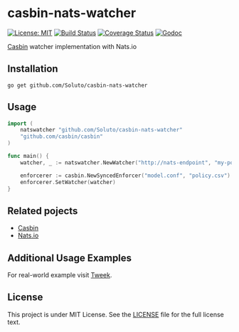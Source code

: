 # casbin-nats-watcher

[![License: MIT](https://img.shields.io/badge/License-MIT-yellow.svg)](https://opensource.org/licenses/MIT)
[![Build Status](https://travis-ci.org/Soluto/casbin-nats-watcher.svg?branch=master)](https://travis-ci.org/Soluto/casbin-nats-watcher)
[![Coverage Status](https://coveralls.io/repos/github/Soluto/casbin-nats-watcher/badge.svg?branch=master)](https://coveralls.io/github/Soluto/casbin-nats-watcher?branch=master)
[![Godoc](https://godoc.org/github.com/Soluto/casbin-nats-watcher?status.svg)](https://godoc.org/github.com/Soluto/casbin-nats-watcher)

[Casbin](https://github.com/casbin/casbin) watcher implementation with Nats.io

## Installation

    go get github.com/Soluto/casbin-nats-watcher

## Usage
```go
import (
	natswatcher "github.com/Soluto/casbin-nats-watcher"
	"github.com/casbin/casbin"
)

func main() {
	watcher, _ := natswatcher.NewWatcher("http://nats-endpoint", "my-policy-subject")

	enforcerer := casbin.NewSyncedEnforcer("model.conf", "policy.csv")
	enforcerer.SetWatcher(watcher)
}
```

## Related pojects
- [Casbin](https://github.com/casbin/casbin)
- [Nats.io](https://github.com/nats-io/go-nats)


## Additional Usage Examples

For real-world example visit [Tweek](https://github.com/Soluto/tweek).

## License

This project is under MIT License. See the [LICENSE](LICENSE) file for the full license text.
